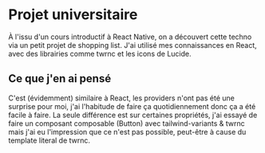 # Projet universitaire

À l'issu d'un cours introductif à React Native, on a découvert cette techno via un petit projet de shopping list. J'ai utilisé mes connaissances en React, avec des librairies comme twrnc et les icons de Lucide.

## Ce que j'en ai pensé

C'est (évidemment) similaire à React, les providers n'ont pas été une surprise pour moi, j'ai l'habitude de faire ça quotidiennement donc ça a été facile à faire. La seule différence est sur certaines propriétés, j'ai essayé de faire un composant composable (Button) avec tailwind-variants & twrnc mais j'ai eu l'impression que ce n'est pas possible, peut-être à cause du template literal de twrnc.
